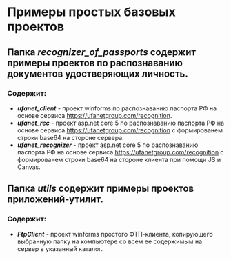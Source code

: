 # Примеры простых базовых проектов

## Папка ***recognizer_of_passports*** содержит примеры проектов по распознаванию документов удостверяющих личность. 
### Содержит:
* ***ufanet_client*** - проект winforms по распознаванию паспорта РФ на основе сервиса https://ufanetgroup.com/recognition.
* ***ufanet_rec*** - проект asp.net core 5 по распознаванию паспорта РФ на основе сервиса https://ufanetgroup.com/recognition с формированем строки base64 на стороне сервера.
* ***ufanet_recognizer*** - проект asp.net core 5 по распознаванию паспорта РФ на основе сервиса https://ufanetgroup.com/recognition с формированем строки base64 на стороне клиента при помощи JS и Canvas.

## Папка ***utils*** содержит примеры проектов приложений-утилит.
### Содержит:
* ***FtpClient*** - проект winforms простого ФТП-клиента, копирующего выбранную папку на компьютере со всем ее содержимым на сервер в указанный каталог.
